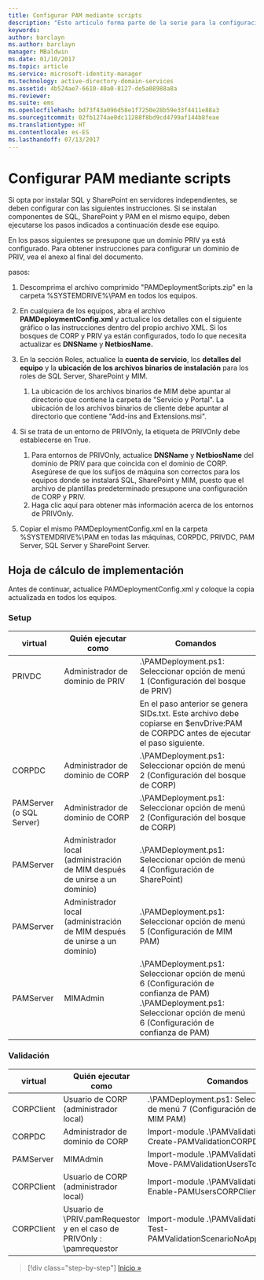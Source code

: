 ```yaml
---
title: Configurar PAM mediante scripts
description: "Este artículo forma parte de la serie para la configuración de PAM mediante scripts. Abarca la modificación del archivo XML que van a utilizar los scripts de implementación de PAM."
keywords: 
author: barclayn
ms.author: barclayn
manager: MBaldwin
ms.date: 01/10/2017
ms.topic: article
ms.service: microsoft-identity-manager
ms.technology: active-directory-domain-services
ms.assetid: 4b524ae7-6610-40a0-8127-de5a08988a8a
ms.reviewer: 
ms.suite: ems
ms.openlocfilehash: bd73f43a096d58e1f7250e28b59e33f4411e88a3
ms.sourcegitcommit: 02fb1274ae0dc11288f8bd9cd4799af144b8feae
ms.translationtype: HT
ms.contentlocale: es-ES
ms.lasthandoff: 07/13/2017
---
```

# Configurar PAM mediante scripts
<a id="configure-pam-using-scripts" class="xliff"></a>

Si opta por instalar SQL y SharePoint en servidores independientes, se deben configurar con las siguientes instrucciones. Si se instalan componentes de SQL, SharePoint y PAM en el mismo equipo, deben ejecutarse los pasos indicados a continuación desde ese equipo.

En los pasos siguientes se presupone que un dominio PRIV ya está configurado. Para obtener instrucciones para configurar un dominio de PRIV, vea el anexo al final del documento.

pasos:

1. Descomprima el archivo comprimido "PAMDeploymentScripts.zip" en la carpeta %SYSTEMDRIVE%\PAM en todos los equipos.
2. En cualquiera de los equipos, abra el archivo **PAMDeploymentConfig.xml** y actualice los detalles con el siguiente gráfico o las instrucciones dentro del propio archivo XML. Si los bosques de CORP y PRIV ya están configurados, todo lo que necesita actualizar es **DNSName** y **NetbiosName.**
3. En la sección Roles, actualice la **cuenta de servicio**, los **detalles del equipo** y la **ubicación de los archivos binarios de instalación** para los roles de SQL Server, SharePoint y MIM.
    1. La ubicación de los archivos binarios de MIM debe apuntar al directorio que contiene la carpeta de "Servicio y Portal". La ubicación de los archivos binarios de cliente debe apuntar al directorio que contiene "Add-ins and Extensions.msi".

4. Si se trata de un entorno de PRIVOnly, la etiqueta de PRIVOnly debe establecerse en True.
    1. Para entornos de PRIVOnly, actualice **DNSName** y **NetbiosName** del dominio de PRIV para que coincida con el dominio de CORP. Asegúrese de que los sufijos de máquina son correctos para los equipos donde se instalará SQL, SharePoint y MIM, puesto que el archivo de plantillas predeterminado presupone una configuración de CORP y PRIV.
    2. Haga clic aquí para obtener más información acerca de los entornos de PRIVOnly.

5. Copiar el mismo PAMDeploymentConfig.xml en la carpeta %SYSTEMDRIVE%\PAM en todas las máquinas, CORPDC, PRIVDC, PAM Server, SQL Server y SharePoint Server.


## Hoja de cálculo de implementación
<a id="deployment-worksheet" class="xliff"></a>

Antes de continuar, actualice PAMDeploymentConfig.xml y coloque la copia actualizada en todos los equipos.

### Setup
<a id="setup" class="xliff"></a>

|virtual   | Quién ejecutar como   |Comandos   |
|---|---|---|
|  PRIVDC |Administrador de dominio de PRIV   | .\PAMDeployment.ps1: Seleccionar opción de menú 1 (Configuración del bosque de PRIV)   |
|   |   |  En el paso anterior se genera SIDs.txt. Este archivo debe copiarse en $envDrive:PAM de CORPDC antes de ejecutar el paso siguiente. |
| CORPDC  |Administrador de dominio de CORP   | .\PAMDeployment.ps1: Seleccionar opción de menú 2 (Configuración del bosque de CORP)   |
| PAMServer (o SQL Server)   |Administrador de dominio de CORP   |  .\PAMDeployment.ps1: Seleccionar opción de menú 2 (Configuración del bosque de CORP)  |
|  PAMServer |  Administrador local (administración de MIM después de unirse a un dominio) |  .\PAMDeployment.ps1: Seleccionar opción de menú 4 (Configuración de SharePoint)  |
| PAMServer  | Administrador local (administración de MIM después de unirse a un dominio)  | .\PAMDeployment.ps1: Seleccionar opción de menú 5 (Configuración de MIM PAM)   |
|  PAMServer |MIMAdmin   | .\PAMDeployment.ps1: Seleccionar opción de menú 6 (Configuración de confianza de PAM) .\PAMDeployment.ps1: Seleccionar opción de menú 6 (Configuración de confianza de PAM) |

### Validación
<a id="validation" class="xliff"></a>

|  virtual | Quién ejecutar como   | Comandos   |
|---|---|---|
| CORPClient  | Usuario de CORP (administrador local)  |   .\PAMDeployment.ps1: Seleccionar opción de menú 7 (Configuración de cliente de MIM PAM)  |
| CORPDC  | Administrador de dominio de CORP   | Import-module .\PAMValidation.psm1 ; Create-PAMValidationCORPDCConfig   |
| PAMServer   | MIMAdmin  | Import-module .\PAMValidation.psm1 ; Move-PAMValidationUsersToPAM  |
| CORPClient  | Usuario de CORP (administrador local)   |   Import-module .\PAMValidation.psm1 ; Enable-PAMUsersCORPClientRemote |
|  CORPClient | <PRIV>Usuario de \PRIV.pamRequestor y en el caso de PRIVOnly : <CORP>\pamrequestor   | Import-module .\PAMValidation.psm1 ; Test-PAMValidationScenarioNoApprovalRequest  |


>[!div class="step-by-step"]
[Inicio »](sp1-step1-configuring-priv-domain.md)
